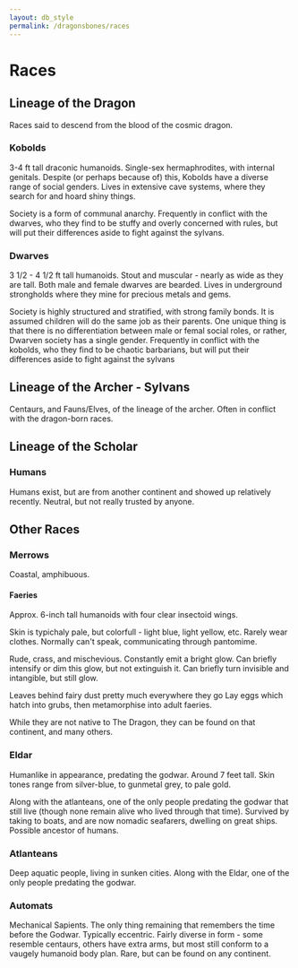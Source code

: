 ```yaml
---
layout: db_style
permalink: /dragonsbones/races
---
```


# Races

## Lineage of the Dragon

Races said to descend from the blood of the cosmic dragon.

### Kobolds

3-4 ft tall draconic humanoids.
Single-sex hermaphrodites, with internal genitals. Despite (or perhaps because of) this, Kobolds have a diverse range of social genders.
Lives in extensive cave systems, where they search for and hoard shiny things.

Society is a form of communal anarchy.
Frequently in conflict with the dwarves, who they find to be stuffy and overly concerned with rules, but will put their differences aside to fight against the sylvans.

### Dwarves
3 1/2 - 4 1/2 ft tall humanoids. Stout and muscular - nearly as wide as they are tall. Both male and female dwarves are bearded.
Lives in underground strongholds where they mine for precious metals and gems.

Society is highly structured and stratified, with strong family bonds. It is assumed children will do the same job as their parents.
One unique thing is that there is no differentiation between male or femal social roles, or rather, Dwarven society has a single gender.
Frequently in conflict with the kobolds, who they find to be chaotic barbarians, but will put their differences aside to fight against the sylvans

## Lineage of the Archer - Sylvans
Centaurs, and Fauns/Elves, of the lineage of the archer. Often in conflict with the dragon-born races.

## Lineage of the Scholar

### Humans

Humans exist, but are from another continent and showed up relatively recently. Neutral, but not really trusted by anyone.

## Other Races

### Merrows

Coastal, amphibuous.


#### Faeries

Approx. 6-inch tall humanoids with four clear insectoid wings.

Skin is typichaly pale, but colorfull - light blue, light yellow, etc.
Rarely wear clothes. Normally can't speak, communicating through pantomime.

Rude, crass, and mischevious.
Constantly emit a bright glow. Can briefly intensify or dim this glow, but not extinguish it.
Can briefly turn invisible and intangible, but still glow.

Leaves behind fairy dust pretty much everywhere they go
Lay eggs which hatch into grubs, then metamorphise into adult faeries.

While they are not native to The Dragon, they can be found on that continent, and many others.

### Eldar

Humanlike in appearance, predating the godwar. Around 7 feet tall. Skin tones range from silver-blue, to gunmetal grey, to pale gold.

Along with the atlanteans, one of the only people predating the godwar that still live (though none remain alive who lived through that time). 
Survived by taking to boats, and are now nomadic seafarers, dwelling on great ships.
Possible ancestor of humans.

### Atlanteans

Deep aquatic people, living in sunken cities. Along with the Eldar, one of the only people predating the godwar.

### Automats
Mechanical Sapients. The only thing remaining that remembers the time before the Godwar. Typically eccentric.
Fairly diverse in form - some resemble centaurs, others have extra arms, but most still conform to a vaugely humanoid body plan.
Rare, but can be found on any continent.